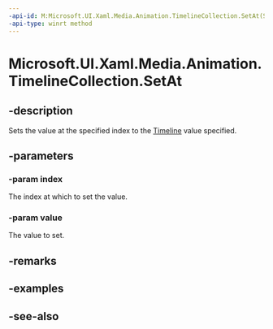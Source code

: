```yaml
---
-api-id: M:Microsoft.UI.Xaml.Media.Animation.TimelineCollection.SetAt(System.UInt32,Microsoft.UI.Xaml.Media.Animation.Timeline)
-api-type: winrt method
---
```


<!-- Method syntax
public void SetAt(System.UInt32 index, Windows.UI.Xaml.Media.Animation.Timeline value)
-->

# Microsoft.UI.Xaml.Media.Animation.TimelineCollection.SetAt

## -description
Sets the value at the specified index to the [Timeline](timeline.md) value specified.

## -parameters
### -param index
The index at which to set the value.

### -param value
The value to set.

## -remarks

## -examples

## -see-also
